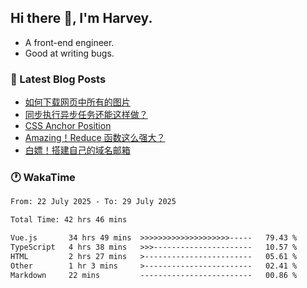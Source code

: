 ## Hi there 👋, I'm Harvey.

- A front-end engineer.
- Good at writing bugs.

### 📖 Latest Blog Posts
<!-- BLOG-POST-LIST:START -->
- [如何下载网页中所有的图片](https://blog.izou.top/posts/download-page-img/)
- [同步执行异步任务还能这样做？](https://blog.izou.top/posts/sync-executed/)
- [CSS Anchor Position](https://blog.izou.top/posts/css-anchor/)
- [Amazing！Reduce 函数这么强大？](https://blog.izou.top/posts/reduce-usage/)
- [白嫖！搭建自己的域名邮箱](https://blog.izou.top/posts/domain-mail/)
<!-- BLOG-POST-LIST:END -->

### 🕐 WakaTime
<!--START_SECTION:waka-->

```txt
From: 22 July 2025 - To: 29 July 2025

Total Time: 42 hrs 46 mins

Vue.js       34 hrs 49 mins  >>>>>>>>>>>>>>>>>>>>-----   79.43 %
TypeScript   4 hrs 38 mins   >>>----------------------   10.57 %
HTML         2 hrs 27 mins   >------------------------   05.61 %
Other        1 hr 3 mins     >------------------------   02.41 %
Markdown     22 mins         -------------------------   00.86 %
```

<!--END_SECTION:waka-->
